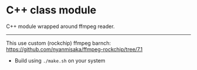# C++ class module
C++ module wrapped around ffmpeg reader.

---

This use custom (rockchip) ffmpeg barnch: https://github.com/nyanmisaka/ffmpeg-rockchip/tree/7.1

* Build using ```./make.sh``` on your system
